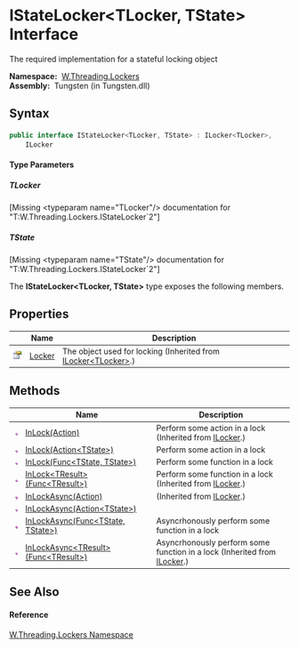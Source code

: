 IStateLocker&lt;TLocker, TState> Interface
==========================================
   The required implementation for a stateful locking object

  **Namespace:**  [W.Threading.Lockers][1]  
  **Assembly:**  Tungsten (in Tungsten.dll)

Syntax
------

```csharp
public interface IStateLocker<TLocker, TState> : ILocker<TLocker>, 
	ILocker

```

#### Type Parameters

##### *TLocker*

[Missing &lt;typeparam name="TLocker"/> documentation for "T:W.Threading.Lockers.IStateLocker`2"]


##### *TState*

[Missing &lt;typeparam name="TState"/> documentation for "T:W.Threading.Lockers.IStateLocker`2"]


The **IStateLocker<TLocker, TState>** type exposes the following members.


Properties
----------

                   | Name        | Description                                                            
------------------ | ----------- | ---------------------------------------------------------------------- 
![Public property] | [Locker][2] | The object used for locking (Inherited from [ILocker&lt;TLocker>][3].) 


Methods
-------

                 | Name                                            | Description                                                                   
---------------- | ----------------------------------------------- | ----------------------------------------------------------------------------- 
![Public method] | [InLock(Action)][4]                             | Perform some action in a lock (Inherited from [ILocker][5].)                  
![Public method] | [InLock(Action&lt;TState>)][6]                  | Perform some action in a lock                                                 
![Public method] | [InLock(Func&lt;TState, TState>)][7]            | Perform some function in a lock                                               
![Public method] | [InLock&lt;TResult>(Func&lt;TResult>)][8]       | Perform some function in a lock (Inherited from [ILocker][5].)                
![Public method] | [InLockAsync(Action)][9]                        | (Inherited from [ILocker][5].)                                                
![Public method] | [InLockAsync(Action&lt;TState>)][10]            |                                                                               
![Public method] | [InLockAsync(Func&lt;TState, TState>)][11]      | Asyncrhonously perform some function in a lock                                
![Public method] | [InLockAsync&lt;TResult>(Func&lt;TResult>)][12] | Asyncrhonously perform some function in a lock (Inherited from [ILocker][5].) 


See Also
--------

#### Reference
[W.Threading.Lockers Namespace][1]  

[1]: ../README.md
[2]: ../ILocker_1/Locker.md
[3]: ../ILocker_1/README.md
[4]: ../ILocker/InLock.md
[5]: ../ILocker/README.md
[6]: InLock.md
[7]: InLock_1.md
[8]: ../ILocker/InLock__1.md
[9]: ../ILocker/InLockAsync.md
[10]: InLockAsync.md
[11]: InLockAsync_1.md
[12]: ../ILocker/InLockAsync__1.md
[Public property]: ../../_icons/pubproperty.gif "Public property"
[Public method]: ../../_icons/pubmethod.gif "Public method"